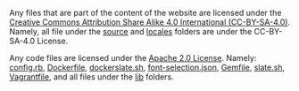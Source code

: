 Any files that are part of the content of the website are licensed under the [Creative Commons Attribution Share Alike 4.0 International (CC-BY-SA-4.0)](https://creativecommons.org/licenses/by-sa/4.0/). Namely, all file under the [source](./source) and [locales](./locales) folders are under the CC-BY-SA-4.0 License. 

Any code files are licensed under the [Apache 2.0 License](https://www.apache.org/licenses/LICENSE-2.0). Namely: [config.rb](./config.rb), [Dockerfile](./Dockerfile), [dockerslate.sh](./dockerslate.sh), [font-selection.json](./font-selection.json), [Gemfile](./Gemfile), [slate.sh](./slate.sh), [Vagrantfile](./Vagrantfile), and all files under the [lib](./lib) folders. 
